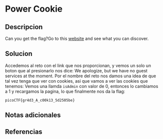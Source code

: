 # Power Cookie

## Descripcion
Can you get the flag?Go to this [website](http://saturn.picoctf.net:54884/) and see what you can discover.
## Solucion
Accedemos al reto con el link que nos proporcionan, y vemos un solo un boton que al presionarlo nos dice: We apologize, but we have no guest services at the moment.
Por el nombre del reto nos damos una idea de que tal vez tenga que ver con cookies, asi que vamos a ver las cookies que tenemos:
Vemos una llamda `isAdmin` con valor de 0, entonces lo cambiamos a 1 y recargamos la pagina, lo que finalmente nos da la flag:
```flag
picoCTF{gr4d3_A_c00k13_5d2505be}
```

## Notas adicionales

## Referencias
